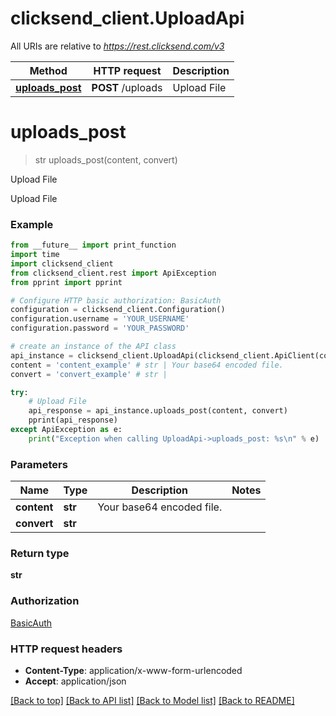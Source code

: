 # clicksend_client.UploadApi

All URIs are relative to *https://rest.clicksend.com/v3*

Method | HTTP request | Description
------------- | ------------- | -------------
[**uploads_post**](UploadApi.md#uploads_post) | **POST** /uploads | Upload File


# **uploads_post**
> str uploads_post(content, convert)

Upload File

Upload File

### Example
```python
from __future__ import print_function
import time
import clicksend_client
from clicksend_client.rest import ApiException
from pprint import pprint

# Configure HTTP basic authorization: BasicAuth
configuration = clicksend_client.Configuration()
configuration.username = 'YOUR_USERNAME'
configuration.password = 'YOUR_PASSWORD'

# create an instance of the API class
api_instance = clicksend_client.UploadApi(clicksend_client.ApiClient(configuration))
content = 'content_example' # str | Your base64 encoded file.
convert = 'convert_example' # str | 

try:
    # Upload File
    api_response = api_instance.uploads_post(content, convert)
    pprint(api_response)
except ApiException as e:
    print("Exception when calling UploadApi->uploads_post: %s\n" % e)
```

### Parameters

Name | Type | Description  | Notes
------------- | ------------- | ------------- | -------------
 **content** | **str**| Your base64 encoded file. | 
 **convert** | **str**|  | 

### Return type

**str**

### Authorization

[BasicAuth](../README.md#BasicAuth)

### HTTP request headers

 - **Content-Type**: application/x-www-form-urlencoded
 - **Accept**: application/json

[[Back to top]](#) [[Back to API list]](../README.md#documentation-for-api-endpoints) [[Back to Model list]](../README.md#documentation-for-models) [[Back to README]](../README.md)

